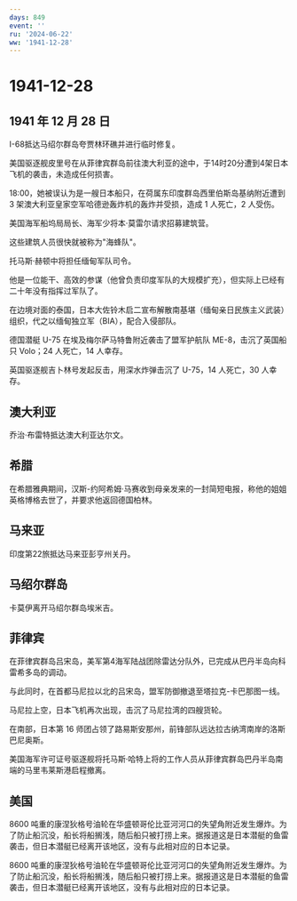 ```yaml
---
days: 849
event: ''
ru: '2024-06-22'
ww: '1941-12-28'
---
```


# 1941-12-28

## 1941 年 12 月 28 日

I-68抵达马绍尔群岛夸贾林环礁并进行临时修复。

美国驱逐舰皮里号在从菲律宾群岛前往澳大利亚的途中，于14时20分遭到4架日本飞机的袭击，未造成任何损害。

18:00，她被误认为是一艘日本船只，在荷属东印度群岛西里伯斯岛基纳附近遭到
3 架澳大利亚皇家空军哈德逊轰炸机的轰炸并受损，造成 1 人死亡，2 人受伤。

美国海军船坞局局长、海军少将本·莫雷尔请求招募建筑营。

这些建筑人员很快就被称为"海蜂队"。

托马斯·赫顿中将担任缅甸军队司令。

他是一位能干、高效的参谋（他曾负责印度军队的大规模扩充），但实际上已经有二十年没有指挥过军队了。

在边境对面的泰国，日本大佐铃木启二宣布解散南基堪（缅甸亲日民族主义武装）组织，代之以缅甸独立军（BIA），配合入侵部队。

德国潜艇 U-75 在埃及梅尔萨马特鲁附近袭击了盟军护航队
ME-8，击沉了英国船只 Volo；24 人死亡，14 人幸存。

英国驱逐舰吉卜林号发起反击，用深水炸弹击沉了 U-75，14 人死亡，30
人幸存。

## 澳大利亚

乔治·布雷特抵达澳大利亚达尔文。

## 希腊

在希腊雅典期间，汉斯-约阿希姆·马赛收到母亲发来的一封简短电报，称他的姐姐英格博格去世了，并要求他返回德国柏林。

## 马来亚

印度第22旅抵达马来亚彭亨州关丹。

## 马绍尔群岛

卡莫伊离开马绍尔群岛埃米吉。

## 菲律宾

在菲律宾群岛吕宋岛，美军第4海军陆战团除雷达分队外，已完成从巴丹半岛向科雷希多岛的调动。

与此同时，在首都马尼拉以北的吕宋岛，盟军防御撤退至塔拉克-卡巴那图一线。

马尼拉上空，日本飞机再次出现，击沉了马尼拉湾的四艘货轮。

在南部，日本第 16
师团占领了路易斯安那州，前锋部队远达拉古纳湾南岸的洛斯巴尼奥斯。

美国海军许可证号驱逐舰将托马斯·哈特上将的工作人员从菲律宾群岛巴丹半岛南端的马里韦莱斯港启程撤离。

## 美国

8600
吨重的康涅狄格号油轮在华盛顿哥伦比亚河河口的失望角附近发生爆炸。为了防止船沉没，船长将船搁浅，随后船只被打捞上来。据报道这是日本潜艇的鱼雷袭击，但日本潜艇已经离开该地区，没有与此相对应的日本记录。

8600
吨重的康涅狄格号油轮在华盛顿哥伦比亚河河口的失望角附近发生爆炸。为了防止船沉没，船长将船搁浅，随后船只被打捞上来。据报道这是日本潜艇的鱼雷袭击，但日本潜艇已经离开该地区，没有与此相对应的日本记录。